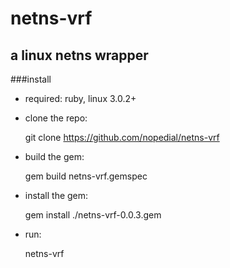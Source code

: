 netns-vrf
=========

a linux netns wrapper
---------------------

###install

* required: ruby, linux 3.0.2+

* clone the repo:

    git clone https://github.com/nopedial/netns-vrf

* build the gem: 

    gem build netns-vrf.gemspec

* install the gem: 

    gem install ./netns-vrf-0.0.3.gem

* run: 

    netns-vrf


